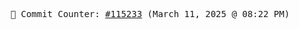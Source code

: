 <p align="center">
    <samp>
        📮 Commit Counter: <a href="https://github.com/Javascript-void0/Javascript-void0/commits/main">#115233</a> (March 11, 2025 @ 08:22 PM)
    </samp>
</p>